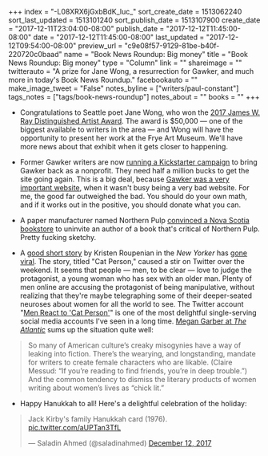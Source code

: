 +++
index = "-L08XRX6jGxbBdK_luc_"
sort_create_date = 1513062240
sort_last_updated = 1513101240
sort_publish_date = 1513107900
create_date = "2017-12-11T23:04:00-08:00"
publish_date = "2017-12-12T11:45:00-08:00"
date = "2017-12-12T11:45:00-08:00"
last_updated = "2017-12-12T09:54:00-08:00"
preview_url = "c9e08f57-9129-81be-b40f-220720c0baad"
name = "Book News Roundup: Big money"
title = "Book News Roundup: Big money"
type = "Column"
link = ""
shareimage = ""
twitterauto = "A prize for Jane Wong, a resurrection for Gawker, and much more in today's Book News Roundup."
facebookauto = ""
make_image_tweet = "False"
notes_byline = ["writers/paul-constant"]
tags_notes = ["tags/book-news-roundup"]
notes_about = ""
books = ""
+++
* Congratulations to Seattle poet Jane Wong, who won the [2017 James W. Ray Distinguished Artist Award](http://artisttrust.org/index.php/award-winners/artist-profile/jane_wong). The award is $50,000 — one of the biggest available to writers in the area — and Wong will have the opportunity to present her work at the Frye Art Museum. We'll have more news about that exhibit when it gets closer to happening.

* Former Gawker writers are now [running a Kickstarter campaign](https://www.kickstarter.com/projects/2136064924/save-gawkercom?ref=396657&amp;token=377c3395) to bring Gawker back as a nonprofit. They need half a million bucks to get the site going again. This is a big deal, because [Gawker was a very important website](http://www.seattlereviewofbooks.com/reviews/who-gawks-at-the-gawkers/), when it wasn't busy being a very bad website. For me, the good far outweighed the bad. You should do your own math, and if it works out in the positive, you should donate what you can.

* A paper manufacturer named Northern Pulp [convinced a Nova Scotia bookstore](http://www.cbc.ca/news/canada/nova-scotia/joan-baxter-northern-pulp-coles-indigo-1.4431973) to uninvite an author of a book that's critical of Northern Pulp. Pretty fucking sketchy.

* A [good short story](https://www.newyorker.com/magazine/2017/12/11/cat-person) by Kristen Roupenian in the *New Yorker* has [gone viral](https://electricliterature.com/what-does-it-take-for-a-short-story-to-go-viral-9cb77444fd09). The story, titled "Cat Person," caused a stir on Twitter over the weekend. It seems that people — men, to be clear — love to judge the protagonist, a young woman who has sex with an older man. Plenty of men online are accusing the protagonist of being manipulative, without realizing that they're maybe telegraphing some of their deeper-seated neuroses about women for all the world to see. The Twitter account "[Men React to 'Cat Person'](https://twitter.com/MenCatPerson)" is one of the most delightful single-serving social media accounts I've seen in a long time. [Megan Garber at *The Atlantic*](https://www.theatlantic.com/entertainment/archive/2017/12/cat-person-is-not-an-essay/548111/) sums up the situation quite well:

<blockquote>So many of American culture’s creaky misogynies have a way of leaking into fiction. There’s the wearying, and longstanding, mandate for writers to create female characters who are likable. (Claire Messud: “If you’re reading to find friends, you’re in deep trouble.”) And the common tendency to dismiss the literary products of women writing about women’s lives as “chick lit.”</blockquote>

* Happy Hanukkah to all! Here's a delightful celebration of the holiday:

<blockquote class="twitter-tweet" data-lang="en"><p lang="en" dir="ltr">Jack Kirby&#39;s family Hanukkah card (1976). <a href="https://t.co/aUPTan3TfL">pic.twitter.com/aUPTan3TfL</a></p>&mdash; Saladin Ahmed (@saladinahmed) <a href="https://twitter.com/saladinahmed/status/940625085051875329?ref_src=twsrc%5Etfw">December 12, 2017</a></blockquote>
